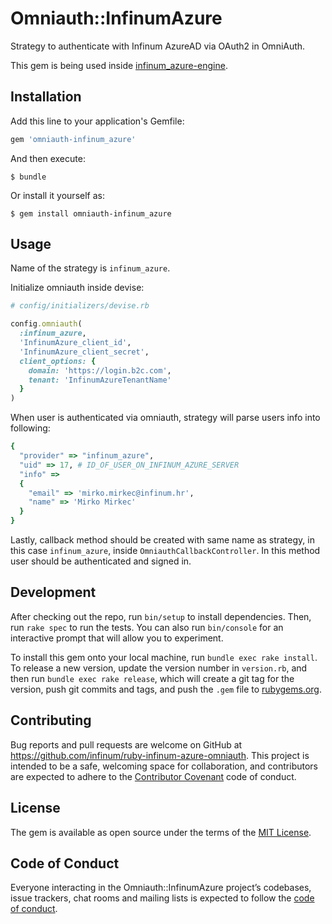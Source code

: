 # Omniauth::InfinumAzure

Strategy to authenticate with Infinum AzureAD via OAuth2 in OmniAuth.

This gem is being used inside [infinum_azure-engine](https://github.com/infinum/rails-infinum-azure-engine).

## Installation

Add this line to your application's Gemfile:

```ruby
gem 'omniauth-infinum_azure'
```

And then execute:

    $ bundle

Or install it yourself as:

    $ gem install omniauth-infinum_azure

## Usage

Name of the strategy is `infinum_azure`.

Initialize omniauth inside devise:

```ruby
# config/initializers/devise.rb

config.omniauth(
  :infinum_azure,
  'InfinumAzure_client_id',
  'InfinumAzure_client_secret',
  client_options: {
    domain: 'https://login.b2c.com',
    tenant: 'InfinumAzureTenantName'
  }
)
```

When user is authenticated via omniauth, strategy will parse users info into following:

```ruby
{
  "provider" => "infinum_azure",
  "uid" => 17, # ID_OF_USER_ON_INFINUM_AZURE_SERVER
  "info" =>
  {
    "email" => 'mirko.mirkec@infinum.hr',
    "name" => 'Mirko Mirkec'
  }
}
```

Lastly, callback method should be created with same name as strategy, in this case `infinum_azure`, inside `OmniauthCallbackController`. In this method user should be authenticated and signed in.

## Development

After checking out the repo, run `bin/setup` to install dependencies. Then, run `rake spec` to run the tests. You can also run `bin/console` for an interactive prompt that will allow you to experiment.

To install this gem onto your local machine, run `bundle exec rake install`. To release a new version, update the version number in `version.rb`, and then run `bundle exec rake release`, which will create a git tag for the version, push git commits and tags, and push the `.gem` file to [rubygems.org](https://rubygems.org).

## Contributing

Bug reports and pull requests are welcome on GitHub at https://github.com/infinum/ruby-infinum-azure-omniauth. This project is intended to be a safe, welcoming space for collaboration, and contributors are expected to adhere to the [Contributor Covenant](http://contributor-covenant.org) code of conduct.

## License

The gem is available as open source under the terms of the [MIT License](https://opensource.org/licenses/MIT).

## Code of Conduct

Everyone interacting in the Omniauth::InfinumAzure project’s codebases, issue trackers, chat rooms and mailing lists is expected to follow the [code of conduct](https://github.com/infinum/ruby-infinum-azure-omniauth/blob/master/CODE_OF_CONDUCT.md).
